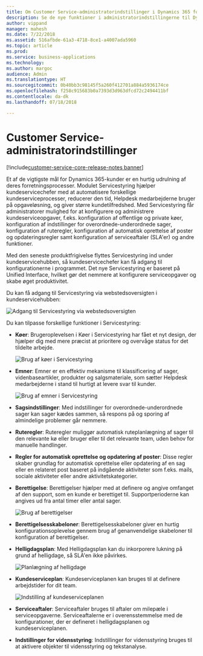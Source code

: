 ```yaml
---
title: Om Customer Service-administratorindstillinger i Dynamics 365 for Customer Service
description: Se de nye funktioner i administratorindstillingerne til Dynamics 365 for Customer Service
author: vippand
manager: mahesh
ms.date: 7/22/2018
ms.assetid: 516afbde-61a3-4718-8ce1-a4007ada5960
ms.topic: article
ms.prod: 
ms.service: business-applications
ms.technology: 
ms.author: margoc
audience: Admin
ms.translationtype: HT
ms.sourcegitcommit: 0b40bb3c98145f5a260f412701a884a5936174ce
ms.openlocfilehash: f258c915683b0a7393d3d963dfcd72c2494411bf
ms.contentlocale: da-dk
ms.lasthandoff: 07/18/2018

---
```

#  <a name="customer-service-admin-settings"></a>Customer Service-administratorindstillinger 

[!include[customer-service-core-release-notes banner](../../includes/customer-service-core-release-notes.md)]




Et af de vigtigste mål for Dynamics 365-kunder er en hurtig udrulning af deres forretningsprocesser. Modulet Servicestyring hjælper kundeservicechefer med at automatisere forskellige kundeserviceprocesser, reducerer den tid, Helpdesk medarbejderne bruger på opgaveløsning, og giver større kundetilfredshed. Med Servicestyring får administratorer mulighed for at konfigurere og administrere kundeserviceopgaver, f.eks. konfiguration af offentlige og private køer, konfiguration af indstillinger for overordnede-underordnede sager, konfiguration af ruteregler, konfiguration af automatisk oprettelse af poster og opdateringsregler samt konfiguration af serviceaftaler (SLA'er) og andre funktioner.

Med den seneste produktfrigivelse flyttes Servicestyring ind under kundeservicehubben, så kundeservicechefer kan få adgang til konfigurationerne i programmet. Det nye Servicestyring er baseret på Unified Interface, hvilket gør det nemmere at konfigurere serviceopgaver og skabe øget produktivitet. 

Du kan få adgang til Servicestyring via webstedsoversigten i kundeservicehubben: 

![](media/csh-sitemap-service-management.png "Adgang til Servicestyring via webstedsoversigten")

Du kan tilpasse forskellige funktioner i Servicestyring:  

- **Køer**: Brugeroplevelsen i Køer i Servicestyring har fået et nyt design, der hjælper dig med mere præcist at prioritere og overvåge status for det tildelte arbejde.

  ![](media/service-management-queues.png "Brug af køer i Servicestyring")

- **Emner**: Emner er en effektiv mekanisme til klassificering af sager, videnbaseartikler, produkter og salgsmateriale, som sætter Helpdesk medarbejderne i stand til hurtigt at levere svar til kunder.  

  ![](media/service-management-subjects.png "Brug af emner i Servicestyring")

- **Sagsindstillinger**: Med indstillinger for overordnede-underordnede sager kan sager kædes sammen, så respons på og sporing af almindelige problemer går nemmere.  

- **Ruteregler**: Ruteregler muliggør automatisk ruteplanlægning af sager til den relevante kø eller bruger eller til det relevante team, uden behov for manuelle handlinger. 

- **Regler for automatisk oprettelse og opdatering af poster**: Disse regler skaber grundlag for automatisk oprettelse eller opdatering af en sag eller en relateret post baseret på indgående aktiviteter som f.eks. mails, sociale aktiviteter eller andre aktivitetskategorier. 

- **Berettigelse**: Berettigelser hjælper med at definere og angive omfanget af den support, som en kunde er berettiget til. Supportperioderne kan angives ud fra antal timer eller antal sager. 

  ![](media/service-management-entitlements.png "Brug af berettigelser")

- **Berettigelsesskabeloner**: Berettigelsesskabeloner giver en hurtig konfigurationsoplevelse gennem brug af genanvendelige skabeloner til konfiguration af berettigelser.  

- **Helligdagsplan**: Med Helligdagsplan kan du inkorporere lukning på grund af helligdage, så SLA'en ikke påvirkes. 

  ![](media/service-management-holiday-schedule.png "Planlægning af helligdage")

- **Kundeserviceplan**: Kundeserviceplanen kan bruges til at definere arbejdstider for dit team.  

  ![](media/service-management-customer-service-schedule.png "Indstilling af kundeserviceplanen")

- **Serviceaftaler**: Serviceaftaler bruges til aftaler om milepæle i serviceopgaverne. Serviceaftalerne er i overensstemmelse med de konfigurationer, der er defineret i helligdagsplanen og kundeserviceplanen.  

- **Indstillinger for vidensstyring**: Indstillinger for vidensstyring bruges til at aktivere objekter til vidensstyring og tekstanalyse. 






